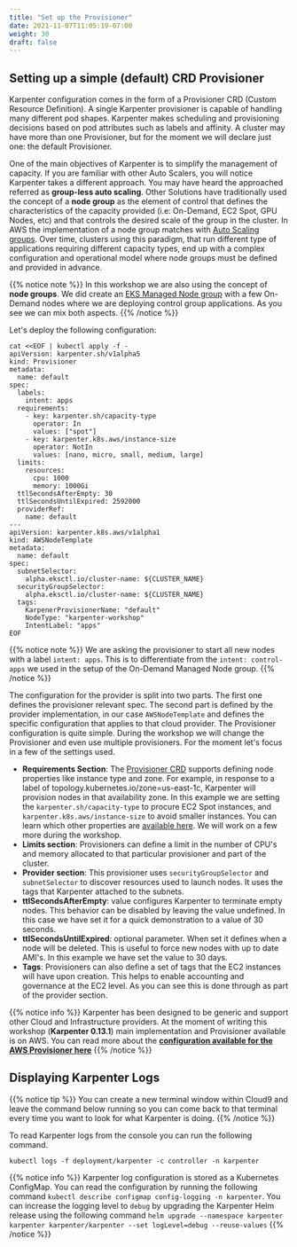 ```yaml
---
title: "Set up the Provisioner"
date: 2021-11-07T11:05:19-07:00
weight: 30
draft: false
---
```



## Setting up a simple (default) CRD Provisioner

Karpenter configuration comes in the form of a Provisioner CRD (Custom Resource Definition).
A single Karpenter provisioner is capable of handling many different pod shapes. Karpenter makes scheduling and provisioning decisions based on pod attributes such as labels and affinity. A cluster may have more than one Provisioner, but for the moment we will declare just one: the default Provisioner. 

One of the main objectives of Karpenter is to simplify the management of capacity. If you are familiar with other Auto Scalers, you will notice Karpenter takes a different approach. You may have heard the approached referred as **group-less auto scaling**. Other Solutions have traditionally used the concept of a **node group** as the element of control that defines the characteristics of the capacity provided (i.e: On-Demand, EC2 Spot, GPU Nodes, etc) and that controls the desired scale of the group in the cluster. In AWS the implementation of a node group matches with [Auto Scaling groups](https://docs.aws.amazon.com/autoscaling/ec2/userguide/AutoScalingGroup.html). Over time, clusters using this paradigm, that run different type of applications requiring different capacity types, end up with a complex configuration and operational model where node groups must be defined and provided in advance. 

{{% notice note %}}
In this workshop we are also using the concept of **node groups**. We did create an [EKS Managed Node group](https://docs.aws.amazon.com/eks/latest/userguide/managed-node-groups.html) with a few On-Demand nodes where we are deploying control group applications. As you see we can mix both aspects.
{{% /notice %}}

Let's deploy the following configuration:
```
cat <<EOF | kubectl apply -f -
apiVersion: karpenter.sh/v1alpha5
kind: Provisioner
metadata:
  name: default
spec:
  labels:
    intent: apps
  requirements:
    - key: karpenter.sh/capacity-type
      operator: In
      values: ["spot"]
    - key: karpenter.k8s.aws/instance-size
      operator: NotIn
      values: [nano, micro, small, medium, large]
  limits:
    resources:
      cpu: 1000
      memory: 1000Gi
  ttlSecondsAfterEmpty: 30
  ttlSecondsUntilExpired: 2592000
  providerRef:
    name: default
---
apiVersion: karpenter.k8s.aws/v1alpha1
kind: AWSNodeTemplate
metadata:
  name: default
spec:
  subnetSelector:
    alpha.eksctl.io/cluster-name: ${CLUSTER_NAME}
  securityGroupSelector:
    alpha.eksctl.io/cluster-name: ${CLUSTER_NAME}
  tags:
    KarpenerProvisionerName: "default"
    NodeType: "karpenter-workshop"
    IntentLabel: "apps"
EOF
```

{{% notice note %}}
We are asking the provisioner to start all new nodes with a label `intent: apps`. This is to differentiate from the `intent: control-apps` we used in the setup of the On-Demand Managed Node group.
{{% /notice %}}

The configuration for the provider is split into two parts. The first one defines the provisioner relevant spec. The second part is defined by the provider implementation, in our case `AWSNodeTemplate` and defines the specific configuration that applies to that cloud provider. The Provisioner configuration is quite simple. During the workshop we will change the Provisioner and even use multiple provisioners. For the moment let's focus in a few of the settings used.

* **Requirements Section**: The [Provisioner CRD](https://karpenter.sh/docs/provisioner-crd/) supports defining node properties like instance type and zone. For example, in response to a label of topology.kubernetes.io/zone=us-east-1c, Karpenter will provision nodes in that availability zone. In this example we are setting the `karpenter.sh/capacity-type` to procure EC2 Spot instances, and  `karpenter.k8s.aws/instance-size` to avoid smaller instances. You can learn which other properties are [available here](https://karpenter.sh/v0.13.1/tasks/scheduling/#selecting-nodes). We will work on a few more during the workshop.
* **Limits section**: Provisioners can define a limit in the number of CPU's and memory allocated to that particular provisioner and part of the cluster.
* **Provider section**: This provisioner uses `securityGroupSelector` and `subnetSelector` to discover resources used to launch nodes. It uses the tags that Karpenter attached to the subnets.
* **ttlSecondsAfterEmpty**: value configures Karpenter to terminate empty nodes. This behavior can be disabled by leaving the value undefined. In this case we have set it for a quick demonstration to a value of 30 seconds.
* **ttlSecondsUntilExpired**: optional parameter. When set it defines when a node will be deleted. This is useful to force new nodes with up to date AMI's. In this example we have set the value to 30 days.
* **Tags**: Provisioners can also define a set of tags that the EC2 instances will have upon creation. This helps to enable accounting and governance at the EC2 level. As you can see this is done through as part of the provider section.



{{% notice info %}}
Karpenter has been designed to be generic and support other Cloud and Infrastructure providers. At the moment of writing this workshop (**Karpenter 0.13.1**) main implementation and Provisioner available is on AWS. You can read more about the **[configuration available for the AWS Provisioner here](https://karpenter.sh/v0.13.1/aws/)**
{{% /notice %}}

## Displaying Karpenter Logs

{{% notice tip %}}
You can create a new terminal window within Cloud9 and leave the command below running so you can come back to that terminal every time you want to look for what Karpenter is doing.
{{% /notice %}}

To read Karpenter logs from the console you can run the following command.

```
kubectl logs -f deployment/karpenter -c controller -n karpenter
```

{{% notice info %}}
Karpenter log configuration is stored as a Kubernetes ConfigMap. You can read the configuration by running the following command `kubectl describe configmap config-logging -n karpenter`. You can increase the logging level to `debug` by upgrading the Karpenter Helm release using the following command `helm upgrade --namespace karpenter karpenter karpenter/karpenter --set logLevel=debug --reuse-values`
{{% /notice %}}